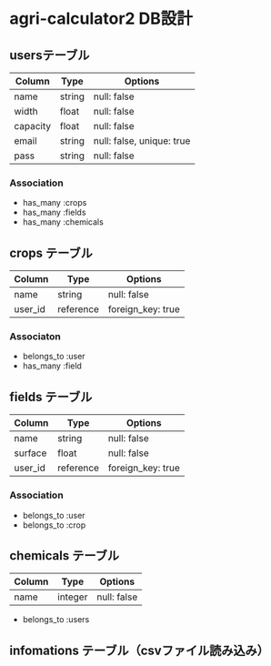 # agri-calculator2 DB設計

## usersテーブル
|Column|Type|Options|
|------|----|-------|
|name|string|null: false|
|width|float|null: false|
|capacity|float|null: false|
|email|string|null: false, unique: true|
|pass|string|null: false|
### Association
- has_many :crops
- has_many :fields
- has_many :chemicals

## crops テーブル
|Column|Type|Options|
|------|----|-------|
|name|string|null: false|
|user_id|reference|foreign_key: true|
### Associaton
- belongs_to :user
- has_many :field

## fields テーブル
|Column|Type|Options|
|------|----|-------|
|name|string|null: false|
|surface|float|null: false|
|user_id|reference|foreign_key: true|
### Association
- belongs_to :user
- belongs_to :crop

## chemicals テーブル
|Column|Type|Options|
|------|----|-------|
|name|integer|null: false|
- belongs_to :users

## infomations テーブル（csvファイル読み込み）
